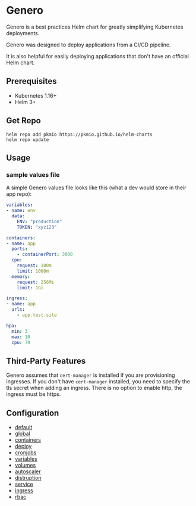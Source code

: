 
# Genero

Genero is a best practices Helm chart for greatly simplifying Kubernetes deployments.

Genero was designed to deploy applications from a CI/CD pipeline. 

It is also helpful for easily deploying applications that don't have an official Helm chart.

## Prerequisites

- Kubernetes 1.16+
- Helm 3+

## Get Repo

```console
helm repo add pkmio https://pkmio.github.io/helm-charts
helm repo update
```

## Usage

### sample values file

A simple Genero values file looks like this (what a dev would store in their app repo):

```yaml
variables:
- name: env
  data:
    ENV: "production"
    TOKEN: "xyz123"

containers:
- name: app
  ports:
    - containerPort: 3000
  cpu:
    request: 100m
    limit: 1000m
  memory:
    request: 256Mi
    limit: 1Gi

ingress:
- name: app
  urls:
    - app.test.site

hpa:
  min: 3
  max: 10
  cpu: 70
```

## Third-Party Features

Genero assumes that `cert-manager` is installed if you are provisioning ingresses. If you don't have `cert-manager` installed, you need to specify the tls secret when adding an ingress. There is no option to enable http, the ingress must be https.

## Configuration

- [default](docs/default.md)
- [global](docs/global.md)
- [containers](docs/containers.md)
- [deploy](docs/deploy.md)
- [cronjobs](docs/cronjobs.md)
- [variables](docs/variables.md)
- [volumes](docs/volumes.md)
- [autoscaler](docs/autoscaler.md)
- [distruption](docs/distruption.md)
- [service](docs/service.md)
- [ingress](docs/ingress.md)
- [rbac](docs/rbac.md)
